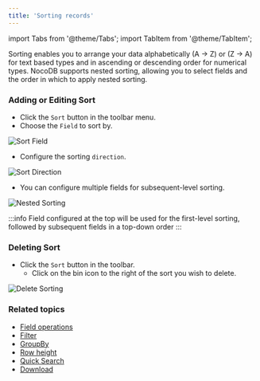 ```yaml
---
title: 'Sorting records'
---
```

import Tabs from '@theme/Tabs';
import TabItem from '@theme/TabItem';

Sorting enables you to arrange your data alphabetically (A → Z) or (Z → A) for text based types and in ascending or descending order for numerical types. NocoDB supports nested sorting, allowing you to select fields and the order in which to apply nested sorting. 

### Adding or Editing Sort

- Click the `Sort` button in the toolbar menu.
- Choose the `Field` to sort by.

![Sort Field](https://github.com/nocodb/nocodb/assets/86527202/5665b5db-7d66-4d17-8307-4a8bf32360c8)

- Configure the sorting `direction`.

![Sort Direction](https://github.com/nocodb/nocodb/assets/86527202/56a6d29b-de43-4aaf-b77e-41f32bb58f93)

- You can configure multiple fields for subsequent-level sorting.

![Nested Sorting](https://github.com/nocodb/nocodb/assets/86527202/4e9393d7-953c-4a3f-bb4e-3b0161042ae4)

:::info
Field configured at the top will be used for the first-level sorting, followed by subsequent fields in a top-down order
:::

### Deleting Sort

- Click the `Sort` button in the toolbar.
  - Click on the bin icon to the right of the sort you wish to delete.

![Delete Sorting](https://github.com/nocodb/nocodb/assets/86527202/d469110b-12b2-4b8a-83ee-fe8819da2dc1)

### Related topics
- [Field operations](field-operations)
- [Filter](filter)
- [GroupBy](group-by)
- [Row height](row-height)
- [Quick Search](search)
- [Download](download)

